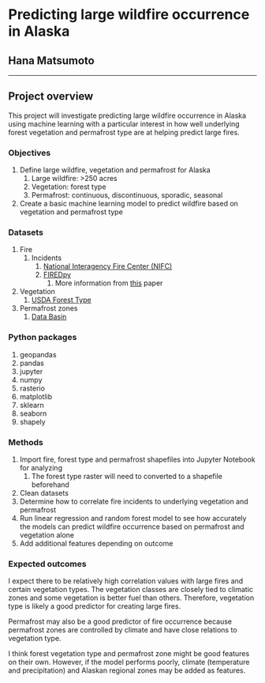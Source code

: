 # Predicting large wildfire occurrence in Alaska

## Hana Matsumoto

_____

## Project overview

This project will investigate predicting large wildfire occurrence in Alaska using machine learning with a particular interest in how well underlying forest vegetation and permafrost type are at helping predict large fires.

### **Objectives**

1. Define large wildfire, vegetation and permafrost for Alaska
	1. Large wildfire: >250 acres
	1. Vegetation: forest type
	2. Permafrost: continuous, discontinuous, sporadic, seasonal
2. Create a basic machine learning model to predict wildfire based on vegetation and permafrost type

### **Datasets**

1. Fire
	1. Incidents
		1. [National Interagency Fire Center (NIFC)](https://data-nifc.opendata.arcgis.com/datasets/nifc::wildland-fire-incident-locations/explore?filters=eyJQT09TdGF0ZSI6WyJVUy1BSyJdfQ%3D%3D&location=65.115524%2C-150.698519%2C8.54)
		2. [FIREDpy](https://github.com/earthlab/firedpy)
			1. More information from [this](https://www.nature.com/articles/s41597-022-01572-3#Sec3) paper
2. Vegetation
	1. [USDA Forest Type](https://data.fs.usda.gov/geodata/rastergateway/forest_type/alaska_forest_type_metadata.php)
3. Permafrost zones
	1. [Data Basin](https://databasin.org/datasets/ad1dff8c39634bedadb4fd40d36ead71/)
### **Python packages**

1. geopandas
2. pandas
3. jupyter
3. numpy
4. rasterio
5. matplotlib
6. sklearn
7. seaborn
7. shapely
### **Methods**

1. Import fire, forest type and permafrost shapefiles into Jupyter Notebook for analyzing
	1. The forest type raster will need to converted to a shapefile beforehand
2. Clean datasets
3. Determine how to correlate fire incidents to underlying vegetation and permafrost
4. Run linear regression and random forest model to see how accurately the models can predict wildfire occurrence based on permafrost and vegetation alone
5. Add additional features depending on outcome

### **Expected outcomes**

I expect there to be relatively high correlation values with large fires and certain vegetation types. The vegetation classes are closely tied to climatic zones and some vegetation is better fuel than others. Therefore, vegetation type is likely a good predictor for creating large fires.

Permafrost may also be a good predictor of fire occurrence because permafrost zones are controlled by climate and have close relations to vegetation type.

I think forest vegetation type and permafrost zone might be good features on their own. However, if the model performs poorly, climate (temperature and precipitation) and Alaskan regional zones may be added as features.